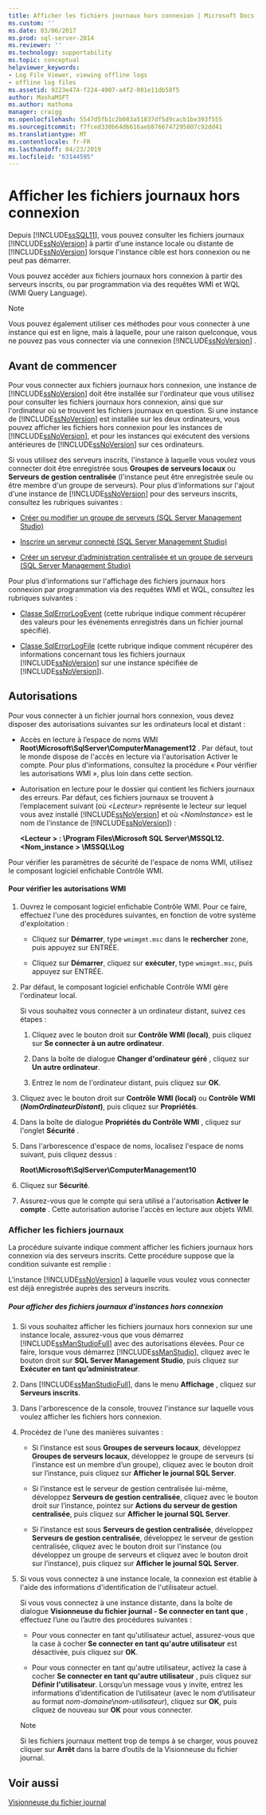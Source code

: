 ```yaml
---
title: Afficher les fichiers journaux hors connexion | Microsoft Docs
ms.custom: ''
ms.date: 03/06/2017
ms.prod: sql-server-2014
ms.reviewer: ''
ms.technology: supportability
ms.topic: conceptual
helpviewer_keywords:
- Log File Viewer, viewing offline logs
- offline log files
ms.assetid: 9223e474-f224-4907-a4f2-081e11db58f5
author: MashaMSFT
ms.author: mathoma
manager: craigg
ms.openlocfilehash: 5547d5fb1c2b083a51837df5d9cacb1be393f555
ms.sourcegitcommit: f7fced330b64d6616aeb8766747295807c92dd41
ms.translationtype: MT
ms.contentlocale: fr-FR
ms.lasthandoff: 04/23/2019
ms.locfileid: "63144595"
---
```

# <a name="view-offline-log-files"></a>Afficher les fichiers journaux hors connexion
  Depuis [!INCLUDE[ssSQL11](../../includes/sssql11-md.md)], vous pouvez consulter les fichiers journaux [!INCLUDE[ssNoVersion](../../includes/ssnoversion-md.md)] à partir d'une instance locale ou distante de [!INCLUDE[ssNoVersion](../../includes/ssnoversion-md.md)] lorsque l'instance cible est hors connexion ou ne peut pas démarrer.  
  
 Vous pouvez accéder aux fichiers journaux hors connexion à partir des serveurs inscrits, ou par programmation via des requêtes WMI et WQL (WMI Query Language).  
  
> [!NOTE]  
>  Vous pouvez également utiliser ces méthodes pour vous connecter à une instance qui est en ligne, mais à laquelle, pour une raison quelconque, vous ne pouvez pas vous connecter via une connexion [!INCLUDE[ssNoVersion](../../includes/ssnoversion-md.md)] .  
  
## <a name="before-you-begin"></a>Avant de commencer  
 Pour vous connecter aux fichiers journaux hors connexion, une instance de [!INCLUDE[ssNoVersion](../../includes/ssnoversion-md.md)] doit être installée sur l'ordinateur que vous utilisez pour consulter les fichiers journaux hors connexion, ainsi que sur l'ordinateur où se trouvent les fichiers journaux en question. Si une instance de [!INCLUDE[ssNoVersion](../../includes/ssnoversion-md.md)] est installée sur les deux ordinateurs, vous pouvez afficher les fichiers hors connexion pour les instances de [!INCLUDE[ssNoVersion](../../includes/ssnoversion-md.md)], et pour les instances qui exécutent des versions antérieures de [!INCLUDE[ssNoVersion](../../includes/ssnoversion-md.md)] sur ces ordinateurs.  
  
 Si vous utilisez des serveurs inscrits, l'instance à laquelle vous voulez vous connecter doit être enregistrée sous **Groupes de serveurs locaux** ou **Serveurs de gestion centralisée** (l'instance peut être enregistrée seule ou être membre d'un groupe de serveurs). Pour plus d'informations sur l'ajout d'une instance de [!INCLUDE[ssNoVersion](../../includes/ssnoversion-md.md)] pour des serveurs inscrits, consultez les rubriques suivantes :  
  
-   [Créer ou modifier un groupe de serveurs &#40;SQL Server Management Studio&#41;](../../ssms/register-servers/create-or-edit-a-server-group-sql-server-management-studio.md)  
  
-   [Inscrire un serveur connecté &#40;SQL Server Management Studio&#41;](../../ssms/register-servers/register-a-connected-server-sql-server-management-studio.md)  
  
-   [Créer un serveur d’administration centralisée et un groupe de serveurs &#40;SQL Server Management Studio&#41;](../../ssms/register-servers/create-a-central-management-server-and-server-group.md)  
  
 Pour plus d'informations sur l'affichage des fichiers journaux hors connexion par programmation via des requêtes WMI et WQL, consultez les rubriques suivantes :  
  
-   [Classe SqlErrorLogEvent](../wmi-provider-configuration-classes/sqlerrorlogevent-class.md) (cette rubrique indique comment récupérer des valeurs pour les événements enregistrés dans un fichier journal spécifié).  
  
-   [Classe SqlErrorLogFile](../wmi-provider-configuration-classes/sqlerrorlogfile-class.md) (cette rubrique indique comment récupérer des informations concernant tous les fichiers journaux [!INCLUDE[ssNoVersion](../../includes/ssnoversion-md.md)] sur une instance spécifiée de [!INCLUDE[ssNoVersion](../../includes/ssnoversion-md.md)]).  
  
##  <a name="BeforeYouBegin"></a> Autorisations  
 Pour vous connecter à un fichier journal hors connexion, vous devez disposer des autorisations suivantes sur les ordinateurs local et distant :  
  
-   Accès en lecture à l’espace de noms WMI **Root\Microsoft\SqlServer\ComputerManagement12** . Par défaut, tout le monde dispose de l'accès en lecture via l'autorisation Activer le compte. Pour plus d'informations, consultez la procédure « Pour vérifier les autorisations WMI », plus loin dans cette section.  
  
-   Autorisation en lecture pour le dossier qui contient les fichiers journaux des erreurs. Par défaut, ces fichiers journaux se trouvent à l’emplacement suivant (où \<*Lecteur>* représente le lecteur sur lequel vous avez installé [!INCLUDE[ssNoVersion](../../includes/ssnoversion-md.md)] et où \<*NomInstance*> est le nom de l’instance de [!INCLUDE[ssNoVersion](../../includes/ssnoversion-md.md)]) :  
  
     **\<Lecteur > : \Program Files\Microsoft SQL Server\MSSQL12. \<Nom_instance > \MSSQL\Log**  
  
 Pour vérifier les paramètres de sécurité de l'espace de noms WMI, utilisez le composant logiciel enfichable Contrôle WMI.  
  
#### <a name="to-verify-wmi-permissions"></a>Pour vérifier les autorisations WMI  
  
1.  Ouvrez le composant logiciel enfichable Contrôle WMI. Pour ce faire, effectuez l'une des procédures suivantes, en fonction de votre système d'exploitation :  
  
    -   Cliquez sur **Démarrer**, type `wmimgmt.msc` dans le **rechercher** zone, puis appuyez sur ENTRÉE.  
  
    -   Cliquez sur **Démarrer**, cliquez sur **exécuter**, type `wmimgmt.msc`, puis appuyez sur ENTRÉE.  
  
2.  Par défaut, le composant logiciel enfichable Contrôle WMI gère l'ordinateur local.  
  
     Si vous souhaitez vous connecter à un ordinateur distant, suivez ces étapes :  
  
    1.  Cliquez avec le bouton droit sur **Contrôle WMI (local)**, puis cliquez sur **Se connecter à un autre ordinateur**.  
  
    2.  Dans la boîte de dialogue **Changer d'ordinateur géré** , cliquez sur **Un autre ordinateur**.  
  
    3.  Entrez le nom de l'ordinateur distant, puis cliquez sur **OK**.  
  
3.  Cliquez avec le bouton droit sur **Contrôle WMI (local)** ou **Contrôle WMI (***NomOrdinateurDistant***)**, puis cliquez sur **Propriétés**.  
  
4.  Dans la boîte de dialogue **Propriétés du Contrôle WMI** , cliquez sur l'onglet **Sécurité** .  
  
5.  Dans l'arborescence d'espace de noms, localisez l'espace de noms suivant, puis cliquez dessus :  
  
     **Root\Microsoft\SqlServer\ComputerManagement10**  
  
6.  Cliquez sur **Sécurité**.  
  
7.  Assurez-vous que le compte qui sera utilisé a l'autorisation **Activer le compte** . Cette autorisation autorise l'accès en lecture aux objets WMI.  
  
### <a name="view-log-files"></a>Afficher les fichiers journaux  
 La procédure suivante indique comment afficher les fichiers journaux hors connexion via des serveurs inscrits. Cette procédure suppose que la condition suivante est remplie :  
  
 L'instance [!INCLUDE[ssNoVersion](../../includes/ssnoversion-md.md)] à laquelle vous voulez vous connecter est déjà enregistrée auprès des serveurs inscrits.  
  
##### <a name="to-view-log-files-for-instances-that-are-offline"></a>Pour afficher des fichiers journaux d'instances hors connexion  
  
1.  Si vous souhaitez afficher les fichiers journaux hors connexion sur une instance locale, assurez-vous que vous démarrez [!INCLUDE[ssManStudioFull](../../includes/ssmanstudiofull-md.md)] avec des autorisations élevées. Pour ce faire, lorsque vous démarrez [!INCLUDE[ssManStudio](../../includes/ssmanstudio-md.md)], cliquez avec le bouton droit sur **SQL Server Management Studio**, puis cliquez sur **Exécuter en tant qu’administrateur**.  
  
2.  Dans [!INCLUDE[ssManStudioFull](../../includes/ssmanstudiofull-md.md)], dans le menu **Affichage** , cliquez sur **Serveurs inscrits**.  
  
3.  Dans l'arborescence de la console, trouvez l'instance sur laquelle vous voulez afficher les fichiers hors connexion.  
  
4.  Procédez de l'une des manières suivantes :  
  
    -   Si l’instance est sous **Groupes de serveurs locaux**, développez **Groupes de serveurs locaux**, développez le groupe de serveurs (si l’instance est un membre d’un groupe), cliquez avec le bouton droit sur l’instance, puis cliquez sur **Afficher le journal SQL Server**.  
  
    -   Si l’instance est le serveur de gestion centralisée lui-même, développez **Serveurs de gestion centralisée**, cliquez avec le bouton droit sur l’instance, pointez sur **Actions du serveur de gestion centralisée**, puis cliquez sur **Afficher le journal SQL Server**.  
  
    -   Si l’instance est sous **Serveurs de gestion centralisée**, développez **Serveurs de gestion centralisée**, développez le serveur de gestion centralisée, cliquez avec le bouton droit sur l’instance (ou développez un groupe de serveurs et cliquez avec le bouton droit sur l’instance), puis cliquez sur **Afficher le journal SQL Server**.  
  
5.  Si vous vous connectez à une instance locale, la connexion est établie à l'aide des informations d'identification de l'utilisateur actuel.  
  
     Si vous vous connectez à une instance distante, dans la boîte de dialogue **Visionneuse du fichier journal - Se connecter en tant que** , effectuez l’une ou l’autre des procédures suivantes :  
  
    -   Pour vous connecter en tant qu'utilisateur actuel, assurez-vous que la case à cocher **Se connecter en tant qu'autre utilisateur** est désactivée, puis cliquez sur **OK**.  
  
    -   Pour vous connecter en tant qu'autre utilisateur, activez la case à cocher **Se connecter en tant qu'autre utilisateur** , puis cliquez sur **Définir l'utilisateur**. Lorsqu’un message vous y invite, entrez les informations d’identification de l’utilisateur (avec le nom d’utilisateur au format *nom-domaine*\\*nom-utilisateur*), cliquez sur **OK**, puis cliquez de nouveau sur **OK** pour vous connecter.  
  
    > [!NOTE]  
    >  Si les fichiers journaux mettent trop de temps à se charger, vous pouvez cliquer sur **Arrêt** dans la barre d’outils de la Visionneuse du fichier journal.  
  
## <a name="see-also"></a>Voir aussi  
 [Visionneuse du fichier journal](log-file-viewer.md)  
  
  
